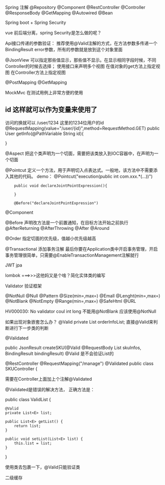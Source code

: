 Spring 注解
	@Repository
	@Component
	@RestController
	@Controller
	@ResponseBody
	@GetMapping
	@Autowired
	@Bean


Spring boot + Spring Security


vue 前后端分离，spring Security是怎么做的呢？

Api接口传递的参数验证：
推荐使用@Valid注解的方式，在方法参数多传递一个BindingResult error参数，所有的参数就是放到这个对象里面

@JsonView 可以指定那些值显示，那些值不显示。在显示相同字段时候，不同Controller的时候去选择；
使用接口来声明多个视图
在值对象的get方法上指定视图
在Controller方法上指定视图



@PostMapping
@GetMapping

MockMvc 在测试用例上非常方便的使用

## id 这样就可以作为变量来使用了
访问的换就可以 /user/1234
这里的1234位用户的id
@RequestMapping(value="/user/{id}",method=RequestMethod.GET)
public User getInfo(@PathVariable String id){
	
}




@Aspect
把这个类声明为一个切面，需要把该类放入到IOC容器中，在声明为一个切面

@Pointcut
定义一个方法，用于声明切入点表达式。一般地，该方法中不需要添入其他的代码。
	demo：
		@Pointcut("execution(public int com.xxx.*(...))")
		
		public void declareJointPointExpression(){

		}
		
		@Before("declareJointPointExpression")


@Component

@Before
声明改方法是一个前置通知，在目标方法开始之前执行
@AfterReturning
@AfterThrowing
@After
@Around

@Order
指定切面的优先级，值越小优先级越高

@Transactional
添加事务注解
最后你要在Application类中开启事务管理，开启事务管理很简单，只需要@EnableTransactionManagement注解就行



JWT
jpa

lombok ===>>>这他妈又是个啥？简化实体类的编写


Validator 验证框架

@NotNull
@Null
@Pattern
@Size(min=,max=)
@Emall
@Lenght(min=,max=)
@NotBlank
@NotEmpty
@Range(min=,max=)
@SafeHtml
@URL



HV000030: No validator coul 
int long 不能用@NotBlank 应该使用@NotNull

如果出现对象嵌套怎么办？
@Valid
private List<OrderInfo> orderInfoList;
直接@Valid来判断进行下一步类的判断

@Validated

public JsonResult createSKU(@Valid @RequestBody List<SKUInfo> skuInfos, BindingResult bindingResult)
@Valid 是不会验证List的

@RestController
@RequestMapping("/manage")
@Validated
public class SKUController {

需要在Controller上面加上个注解@Validated

@Validated是错误的解决方法，
正确方法是：

public class ValidList<E> {

    @Valid
    private List<E> list;

    public List<E> getList() {
        return list;
    }

    public void setList(List<E> list) {
        this.list = list;
    }
}

使用类去包裹一下，@Valid只能验证类

二级缓存